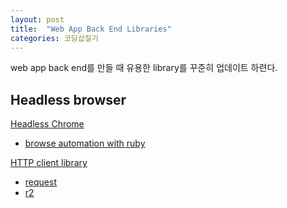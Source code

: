```yaml
---
layout: post
title:  "Web App Back End Libraries"
categories: 코딩삽질기
---
```


web app back end를 만들 때 유용한 library를 꾸준히 업데이트 하련다.

Headless browser
--------------------

[Headless Chrome](https://developers.google.com/web/updates/2017/04/headless-chrome)

* [browse automation with ruby](https://jbodah.github.io/blog/2014/11/12/browser-automation-with-ruby/)



[HTTP client library](https://www.twilio.com/blog/2017/08/http-requests-in-node-js.html)

* [request](https://github.com/request/request)
* [r2](https://github.com/mikeal/r2/blob/master/README.md)
